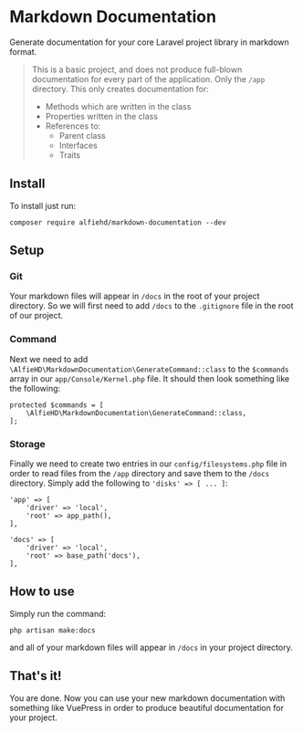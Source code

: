 # Markdown Documentation
Generate documentation for your core Laravel project library in markdown format.

> This is a basic project, and does not produce full-blown documentation for every part of the application. Only the `/app` directory. This only creates documentation for:
> * Methods which are written in the class
> * Properties written in the class
> * References to:
>	* Parent class
>	* Interfaces
>	* Traits

## Install

To install just run:
```
composer require alfiehd/markdown-documentation --dev
```

## Setup
### Git
Your markdown files will appear in `/docs` in the root of your project directory. So we will first need to add `/docs` to the `.gitignore` file in the root of our project.

### Command
Next we need to add `\AlfieHD\MarkdownDocumentation\GenerateCommand::class` to the `$commands` array in our `app/Console/Kernel.php` file. It should then look something like the following:
```
protected $commands = [
    \AlfieHD\MarkdownDocumentation\GenerateCommand::class,
];
```

### Storage
Finally we need to create two entries in our `config/filesystems.php` file in order to read files from the `/app` directory and save them to the `/docs` directory. Simply add the following to `'disks' => [ ... ]`:
```
'app' => [
    'driver' => 'local',
    'root' => app_path(),
],

'docs' => [
    'driver' => 'local',
    'root' => base_path('docs'),
],
```

## How to use
Simply run the command:
```
php artisan make:docs
```
and all of your markdown files will appear in `/docs` in your project directory.

## That's it!
You are done. Now you can use your new markdown documentation with something like VuePress in order to produce beautiful documentation for your project.
